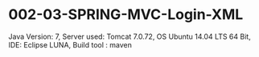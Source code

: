 # 002-03-SPRING-MVC-Login-XML


Java Version: 7,
Server used:  Tomcat 7.0.72,
OS Ubuntu 14.04 LTS 64 Bit,
IDE: Eclipse LUNA,
Build tool : maven

